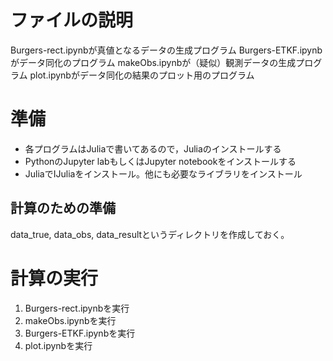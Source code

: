 # ファイルの説明
Burgers-rect.ipynbが真値となるデータの生成プログラム
Burgers-ETKF.ipynbがデータ同化のプログラム
makeObs.ipynbが（疑似）観測データの生成プログラム
plot.ipynbがデータ同化の結果のプロット用のプログラム

# 準備
- 各プログラムはJuliaで書いてあるので，Juliaのインストールする
- PythonのJupyter labもしくはJupyter notebookをインストールする
- JuliaでIJuliaをインストール。他にも必要なライブラリをインストール

## 計算のための準備
data_true, data_obs, data_resultというディレクトリを作成しておく。

# 計算の実行
1. Burgers-rect.ipynbを実行
2. makeObs.ipynbを実行
3. Burgers-ETKF.ipynbを実行
4. plot.ipynbを実行

